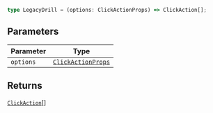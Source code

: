 ```ts
type LegacyDrill = (options: ClickActionProps) => ClickAction[];
```

## Parameters

| Parameter | Type |
| ------ | ------ |
| `options` | [`ClickActionProps`](ClickActionProps.md) |

## Returns

[`ClickAction`](../../../../MetabaseProvider/internal-types/type-aliases/ClickAction.md)[]
